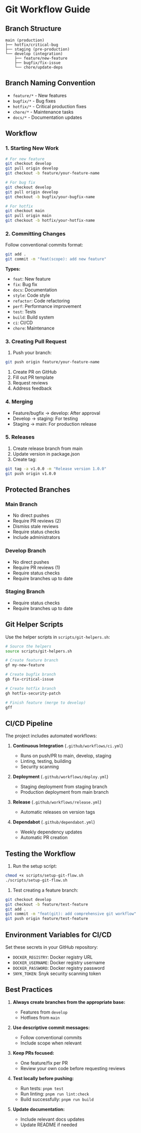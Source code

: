 # Git Workflow Guide

## Branch Structure

```text
main (production)
├── hotfix/critical-bug
├── staging (pre-production)
└── develop (integration)
    ├── feature/new-feature
    ├── bugfix/fix-issue
    └── chore/update-deps
```

## Branch Naming Convention

- `feature/*` - New features
- `bugfix/*` - Bug fixes
- `hotfix/*` - Critical production fixes
- `chore/*` - Maintenance tasks
- `docs/*` - Documentation updates

## Workflow

### 1. Starting New Work

```bash
# For new feature
git checkout develop
git pull origin develop
git checkout -b feature/your-feature-name

# For bug fix
git checkout develop
git pull origin develop
git checkout -b bugfix/your-bugfix-name

# For hotfix
git checkout main
git pull origin main
git checkout -b hotfix/your-hotfix-name
```

### 2. Committing Changes

Follow conventional commits format:

```bash
git add .
git commit -m "feat(scope): add new feature"
```

**Types:**

- `feat`: New feature
- `fix`: Bug fix
- `docs`: Documentation
- `style`: Code style
- `refactor`: Code refactoring
- `perf`: Performance improvement
- `test`: Tests
- `build`: Build system
- `ci`: CI/CD
- `chore`: Maintenance

### 3. Creating Pull Request

1. Push your branch:

```bash
git push origin feature/your-feature-name
```

1. Create PR on GitHub
1. Fill out PR template
1. Request reviews
1. Address feedback

### 4. Merging

- Feature/bugfix → develop: After approval
- Develop → staging: For testing
- Staging → main: For production release

### 5. Releases

1. Create release branch from main
2. Update version in package.json
3. Create tag:

```bash
git tag -a v1.0.0 -m "Release version 1.0.0"
git push origin v1.0.0
```

## Protected Branches

### Main Branch

- No direct pushes
- Require PR reviews (2)
- Dismiss stale reviews
- Require status checks
- Include administrators

### Develop Branch

- No direct pushes
- Require PR reviews (1)
- Require status checks
- Require branches up to date

### Staging Branch

- Require status checks
- Require branches up to date

## Git Helper Scripts

Use the helper scripts in `scripts/git-helpers.sh`:

```bash
# Source the helpers
source scripts/git-helpers.sh

# Create feature branch
gf my-new-feature

# Create bugfix branch
gb fix-critical-issue

# Create hotfix branch
gh hotfix-security-patch

# Finish feature (merge to develop)
gff
```

## CI/CD Pipeline

The project includes automated workflows:

1. **Continuous Integration** (`.github/workflows/ci.yml`)
   - Runs on push/PR to main, develop, staging
   - Linting, testing, building
   - Security scanning

2. **Deployment** (`.github/workflows/deploy.yml`)
   - Staging deployment from staging branch
   - Production deployment from main branch

3. **Release** (`.github/workflows/release.yml`)
   - Automatic releases on version tags

4. **Dependabot** (`.github/dependabot.yml`)
   - Weekly dependency updates
   - Automatic PR creation

## Testing the Workflow

1. Run the setup script:

```bash
chmod +x scripts/setup-git-flow.sh
./scripts/setup-git-flow.sh
```

1. Test creating a feature branch:

```bash
git checkout develop
git checkout -b feature/test-feature
git add .
git commit -m "feat(git): add comprehensive git workflow"
git push origin feature/test-feature
```

## Environment Variables for CI/CD

Set these secrets in your GitHub repository:

- `DOCKER_REGISTRY`: Docker registry URL
- `DOCKER_USERNAME`: Docker registry username
- `DOCKER_PASSWORD`: Docker registry password
- `SNYK_TOKEN`: Snyk security scanning token

## Best Practices

1. **Always create branches from the appropriate base:**
   - Features from `develop`
   - Hotfixes from `main`

2. **Use descriptive commit messages:**
   - Follow conventional commits
   - Include scope when relevant

3. **Keep PRs focused:**
   - One feature/fix per PR
   - Review your own code before requesting reviews

4. **Test locally before pushing:**
   - Run tests: `pnpm test`
   - Run linting: `pnpm run lint:check`
   - Build successfully: `pnpm run build`

5. **Update documentation:**
   - Include relevant docs updates
   - Update README if needed
